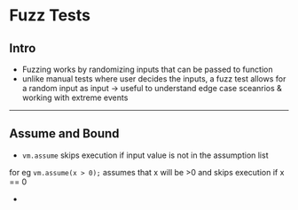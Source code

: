 # Fuzz Tests

## Intro

- Fuzzing works by randomizing inputs that can be passed to function
- unlike manual tests where user decides the inputs, a fuzz test allows for a random input as input -> useful to understand edge case sceanrios & working with extreme events

---

## Assume and Bound

- `vm.assume` skips execution if input value is not in the assumption list

for eg `vm.assume(x > 0);` assumes that x will be >0 and skips execution if x == 0

-
